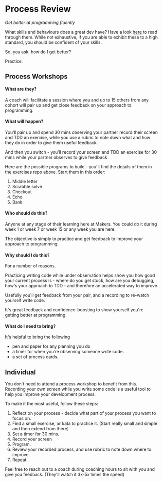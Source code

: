 # Process Review
_Get better at programming fluently_

What skills and behaviours does a great dev have? Have a look [here](https://docs.google.com/spreadsheets/d/1a9gnKZ376g1VWPKl30JghqAfIEyNT5uUBJDKtFN90cc/edit#gid=0) to read through them. While not exhaustive, if you are able to exhibit these to a high standard, you should be confident of your skills.

So, you ask, how do I get better?

Practice.

## Process Workshops

#### What are they?
A coach will facilitate a session where you and up to 15 others from any cohort will pair up and get close feedback on your approach to programming.

#### What will happen?
You’ll pair up and spend 30 mins observing your partner record their screen and TDD an exercise, while you use a rubric to note down what and how they do in order to give them useful feedback.

And then you switch - you’ll record your screen and TDD an exercise for 30 mins while your partner observes to give feedback

Here are the possible programs to build - you'll find the details of them in the exercises repo above. Start them in this order:

1. Middle letter
2. Scrabble solve
3. Checkout
4. Echo
5. Bank

#### Who should do this?

Anyone at any stage of their learning here at Makers. You could do it during week 1 or week 7 or week 15 or any week you are here.

The objective is simply to practice and get feedback to improve your approach to programming.

#### Why should I do this?
For a number of reasons.

Practicing writing code while under observation helps show you how good your current process is - where do you get stuck, how are you debugging, how's your approach to TDD - and therefore an accelerated way to improve.

Usefully you'll get feedback from your pair, and a recording to re-watch yourself write code.

It's great feedback and confidence-boosting to show yourself you're getting better at programming.

#### What do I need to bring?

It's helpful to bring the following
- pen and paper for any planning you do
- a timer for when you're observing someone write code.
- a set of process cards.

## Individual

You don't need to attend a process workshop to benefit from this. Recording your own screen while you write some code is a useful tool to help you improve your development process.

To make it the most useful, follow these steps:

1. Reflect on your process - decide what part of your process you want to focus on.
2. Find a small exercise, or kata to practice it. (Start really small and simple and then extend from there)
3. Set a timer for 30 mins.
4. Record your screen
5. Program.
6. Review your recorded process, and use rubric to note down where to improve.
7. Repeat.

Feel free to reach out to a coach during coaching hours to sit with you and give you feedback. (They'll watch it 3x-5x times the speed)

